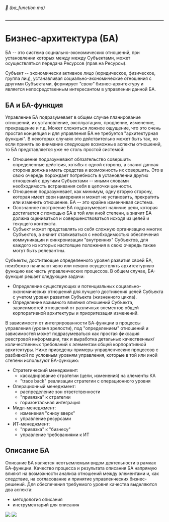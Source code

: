 ###### :orange_book: (ba_function.md)

---

# Бизнес-архитектура (БА)

БА -- это система социально-экономических отношений, при установлении которых между между Субъектами, может осуществляться передача Ресурсов (прав на Ресурсы).

Субъект -- экономически активное лицо (юридическое, физическое, группа лиц), устанавливая социально-экономические отношения с другими Субъектами, формирует *"свою"* бизнес-архитектуру и является непосредственным интересантом в управлении данной БА.

## БА и БА-функция

Управление БА подразумевает в общем случае планирование отношений, их установление, эксплуатацию, продление, изменение, прекращение и т.д. Может сложиться ложное ощущение, что это очень простая концепция и для управления БА не требуется "архитектурная функция". В некоторых случаях это действительно может быть так, но если принять во внимание следующие возможные аспекты отношений, то БА представляется уже не столь простой системой:
* Отношение подразумевают обязательство совершить определенные действия, хотябы с одной стороны, а значит данная сторона должна иметь средства и возможность их совершить. Это в свою очередь порождает потребность в установлении других отношений с другими Субъектами -- иными словами необходимость встраивания себя в цепочки ценности.
* Отношение подразумевает, как минимум, одну вторую сторону, которая имеет свои намерения и может не установить, прекратить или изменить отношение. БА -- это крайне изменчивая система.
* Осознанное построение БА подразумевает наличие цели, которая достигается с помощью БА в той или иной степени, а значит БА должна оцениваться и совершенствоваться исходя из целей и текущего контекста.
* Субъект может представлять из себя сложную организацию многих Субъектов, а значит сталкиваться с необходимостью обеспечения коммуникации и синхронизации "внутренних" Субъектов, для каждого из которых настоящие положения в свою очередь также могут быть релевантны.

Субъекты, достигающие определенного уровня развития своей БА, неизбежно начинают явно или неявно осуществлять архитектурную функцию как часть управленческих процессов. В общем случае, БА-функция решает следующие задачи:

* Определение существующих и потенциальных социально-экономических отношений для лучшего достижения целей Субъекта с учетом уровня развития Субъекта (жизненного цикла). 
* Определение взаимного влияния отношений Субъекта, зависимостей отношений от различных элементов общей корпоративной архитектуры и приоритезация изменений.

В зависимости от интегрированности БА-функции в процессы управления (уровня зрелости), под "определением" отношений и зависимостей может подразумеваться как простая фиксация реестровой информации, так и выработка детальных качественных/количественных требований к элементам общей корпоративной архитектуры. Ниже приведены примеры управленческих процессов с разбивкой по условным уровням управления, которые в той или иной степени используют БА-функцию:
* Стратегический менеджмент:
    * каскадирование стратегии (цели, изменения) на элементы КА
    * "trace back" реализации стратегии c операционного уровня
* Операционный менеджмент:
    * распределение зон ответственности
    * "привязка" к стратегии
    * горизонтальная интеграция
* Мидл-менеджмент:
    * изменения "снизу вверх"
    * управление ресурсами
* ИТ-менеджмент:
    * "привязка" к "бизнесу"
    * управление требованиями к ИТ

## Описание БА

Описание БА является неотъемлемым видом деятельности в рамках БА-функции. Качество процесса и результата описания БА напрямую влияют на возможности анализа отношений между элементами и, как следствие, на согласование и принятие управленческих бизнес-решений. Для обеспечения требуемого уровня качества выделяются два аспекта:
* методология описания
* инструментарий для описания

![](@document/seaf.ba.method)
![](@document/seaf.ba.realization)

